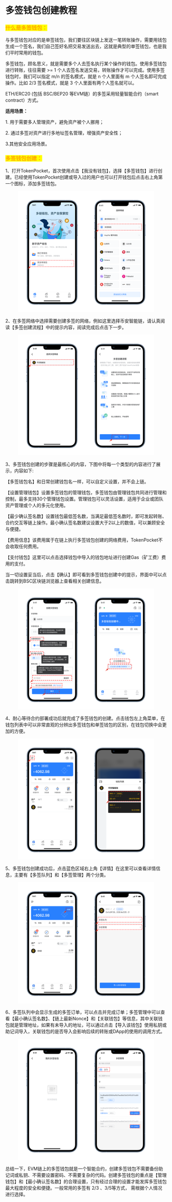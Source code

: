 # 多签钱包创建教程

### <mark style="color:orange;">什么是多签钱包：</mark>

与多签钱包对应的是单签钱包，我们要往区块链上发送一笔转账操作，需要用钱包生成一个签名，我们自己签好名把交易发送出去，这就是典型的单签钱包，也是我们平时常用的钱包。

多签钱包，顾名思义，就是需要多个人去签名执行某个操作的钱包。使用多签钱包进行转账，往往需要 >= 1 个人去签名发送交易，转账操作才可以完成。使用多签钱包时，我们可以指定 m/n 的签名模式，就是 n 个人里面有 m 个人签名即可完成操作。比如 2/3 签名模式，就是 3 个人里面有两个人签名就可以。

ETH/ERC20 (包括 BSC/BEP20 等EVM链）的多签采用轻量智能合约（smart contract）方式。

**适用场景：**&#x20;

1\. 用于需要多人管理资产，避免资产被个人挪用；&#x20;

2\. 通过多签对资产进行多地址签名管理，增强资产安全性；

3.其他安全应用场景。

### <mark style="color:orange;">多签钱包创建：</mark>

1、打开TokenPocket，首次使用点击【我没有钱包】，选择【多签钱包】进行创建。已经使用TokenPocket创建或导入过的用户也可以打开钱包后点击右上角第一个图标，添加多签钱包。

<figure><img src="../../.gitbook/assets/image (16).png" alt=""><figcaption></figcaption></figure>

2、在多签网络中选择需要创建多签的网络，例如这里选择币安智能链，请认真阅读【多签创建流程】中的提示内容，阅读完成后点击下一步。

<figure><img src="../../.gitbook/assets/2 拷贝 (1).png" alt=""><figcaption></figcaption></figure>

3、多签钱包创建的步骤是最核心的内容，下图中将每一个类型的内容进行了展示，内容如下:

【多签钱包名】和日常创建钱包名一样，可以自定义设置，并不会上链。

【设置管理钱包】设置多签钱包的管理钱包，多签钱包由管理钱包共同进行管理和控制，最多支持30个管理钱包设置。管理钱包可以灵活设置，适用于企业或团队资产管理或个人的多元化使用。

【最少确认签名数】设置钱包最低签名数，当满足最低签名数时，即可发起转账、合约交互等链上操作。最小确认签名数建议设置大于2以上的数值，可以兼顾安全与便捷。

【费用信息】该费用属于在链上执行多签钱包创建的网络费用，TokenPocket不会收取任何费用。

【支付钱包】这里可以点击选择钱包中导入的钱包地址进行创建Gas（矿工费）费用的支付。

当一切设置妥当后，点击【确认】即可看到多签钱包创建中的提示，界面中可以点击跳转到BSC区块链浏览器上查看相关创建信息。

<figure><img src="../../.gitbook/assets/image (18).png" alt=""><figcaption></figcaption></figure>

4、耐心等待合约部署成功后就完成了多签钱包的创建。点击钱包左上角菜单，在钱包列表中可以非常直观的分辨出多签钱包和单签钱包的区别，在钱包切换中会更加的方便。

<figure><img src="../../.gitbook/assets/4 拷贝.png" alt=""><figcaption></figcaption></figure>

5、多签钱包创建成功后，点击蓝色区域右上角【详情】在这里可以查看详情信息，主要有【多签队列】和【多签管理】两个分类。

<figure><img src="../../.gitbook/assets/5 拷贝 (1).png" alt=""><figcaption></figcaption></figure>

6、多签队列中会显示生成的多签订单，可以点击并完成订单；多签管理中可以查看【最小确认签名数】、【链上最新Nonce】和【关联钱包】等信息，其中关联钱包就是管理地址，如果有未导入的地址，可以通过点击【导入该钱包】使用私钥或助记词导入，关联钱包的是否导入会影响后续的转账或DApp的使用的调用方式。

<figure><img src="../../.gitbook/assets/image (9).png" alt=""><figcaption></figcaption></figure>

总结一下，EVM链上的多签钱包就是一个智能合约，创建多签钱包不需要备份助记词或私钥、不需要设置密码、不需要复杂的代码。创建多签钱包的重点是【管理钱包】和【最小确认签名数】的合理设置，只有经过合理的设置才能发挥多签钱包最大程度的安全和便捷。一般常用的多签有 2/3 、3/5等方式， 需根据个人情况进行选择。
